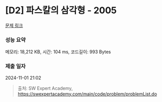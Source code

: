 # [D2] 파스칼의 삼각형 - 2005 

[문제 링크](https://swexpertacademy.com/main/code/problem/problemDetail.do?contestProbId=AV5P0-h6Ak4DFAUq) 

### 성능 요약

메모리: 18,212 KB, 시간: 104 ms, 코드길이: 993 Bytes

### 제출 일자

2024-11-01 21:02



> 출처: SW Expert Academy, https://swexpertacademy.com/main/code/problem/problemList.do